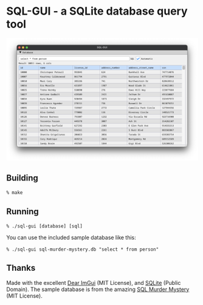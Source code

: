 # SQL-GUI - a SQLite database query tool

![screenshot](screenshot.png)

## Building

	% make

## Running

	% ./sql-gui [database] [sql]

You can use the included sample database like this:

	% ./sql-gui sql-murder-mystery.db "select * from person"

## Thanks

Made with the excellent [Dear ImGui](https://github.com/ocornut/imgui) (MIT License), and [SQLite](https://www.sqlite.org/) (Public Domain). The sample database is from the amazing [SQL Murder Mystery](https://github.com/NUKnightLab/sql-mysteries) (MIT License).

